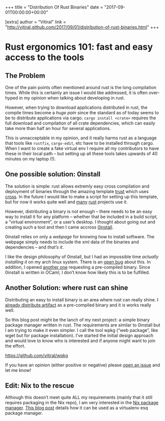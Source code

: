 +++
title = "Distribution Of Rust Binaries"
date = "2017-09-01T00:00:00+00:00"

[extra]
author = "Vitiral"
link = "http://vitiral.github.com/2017/09/01/distribution-of-rust-binaries.html"
+++
<h1 id="rust-ergonomics-101-fast-and-easy-access-to-the-tools">Rust ergonomics 101: fast and easy access to the tools</h1>

<h2 id="the-problem">The Problem</h2>
<p>One of the pain points often mentioned around rust is the long compilation
times. While this is certainly an issue I would like addressed, it is often
over-hyped in my opinion when talking about developing in rust.</p>

<p>However, when trying to download applications distributed in rust, the compile
times become a <em>huge pain</em> since the standard as of today seems to be to
distribute applications via cargo. <code class="language-plaintext highlighter-rouge">cargo install &lt;crate&gt;</code> requires the full
download and compilation of all crate dependencies, which can easily take more
than half an hour for several applications.</p>

<p>This is unnacceptable in my opinion, and it really harms rust as a language
that tools like <code class="language-plaintext highlighter-rouge">rustfix</code>, <code class="language-plaintext highlighter-rouge">cargo-edit</code>, etc have to be installed through
cargo. When I want to create a fake virtual env I require all my contributors
to have these in their local path – but setting up all these tools takes
upwards of 40 minutes on my laptop (!).</p>

<h2 id="one-possible-solution-0install">One possible solution: 0install</h2>
<p>The solution is simple: rust allows extremly easy cross compilation and
deployment of binaries through the amazing template <a href="https://github.com/japaric/trust">trust</a> which uses
<a href="https://github.com/japaric/cross">cross</a>. In the future I would like to make a script for setting up this
template, but for now it works quite well and <a href="https://github.com/vitiral/artifact">many</a> <a href="https://github.com/BurntSushi/ripgrep">rust</a> projects use
it.</p>

<p>However, distributing a binary is not enough – there needs to be an easy way
to install it for any platform – whether that be included in a build script,
a “virtual environment”, or a user’s desktop. I thought about going out and
creating such a tool and then I came accross <a href="http://0install.net/">0install</a>.</p>

<p>0install relies on only a <em>webpage</em> for knowing how to install software.
The webpage simply needs to include the xml data of the binaries and
dependencies – and <em>that’s it</em>.</p>

<p>I like the design philosophy of 0install, but I had an impossible time
<em>actually installing it</em> on my arch linux system. There is an <a href="https://github.com/0install/0install/issues/58">open bug</a>
about this. In addition, I opened <a href="https://github.com/0install/0install/issues/59">another one</a> requesting a pre-compiled
binary. Since 0install is written in OCaml, I don’t know how likely
this is to be fulfilled.</p>

<h2 id="another-solution-where-rust-can-shine">Another Solution: where rust can shine</h2>
<p>Distributing an easy to install binary is an area where rust can really shine.
I <a href="https://github.com/vitiral/artifact">already distribute artifact</a> as a pre-compiled binary and it is
works really well.</p>

<p>So this blog post might be the lanch of my next project: a simple binary
package manager written in rust. The requirements are similar to
0install but I am trying to make it even simpler. I call the tool
wpkg (“web package”, like wget but for package installation). I’ve started
the initial design approach and would love to know who is interested
and if anyone might want to join the effort.</p>

<p><a href="https://github.com/vitiral/wpkg">https://github.com/vitiral/wpkg</a></p>

<p>If you have an opinion (either positive or negative) please
<a href="https://github.com/vitiral/wpkg/issues">open an issue</a> and let me know!</p>

<h2 id="edit-nix-to-the-rescue">Edit: Nix to the rescue</h2>
<p>Although this doesn’t meet quite ALL my requirements (mainly that it still
requires packaging in the Nix repo), I am very interested in the <a href="https://nixos.org/nix/">Nix package
manager</a>. <a href="https://dzone.com/articles/isolated-development-environment-using-nix">This blog post</a> details how it can be used as a virtualenv
esq package manager.</p>